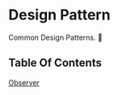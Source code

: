 # Design Pattern
Common Design Patterns. :crystal_ball:
## Table Of Contents

[Observer](https://github.com/CnLzh/NoteBook/tree/main/DesignPattern/Observer)